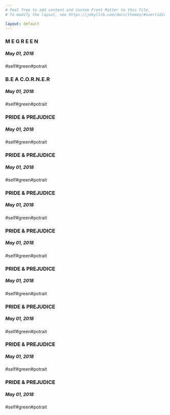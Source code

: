 ```yaml
---
# Feel free to add content and custom Front Matter to this file.
# To modify the layout, see https://jekyllrb.com/docs/themes/#overriding-theme-defaults

layout: default
---
```


<div class="item item-no-border">
  <a href="#" class="decoration" style="background-image: url('media/artwork/thum/T3.jpg')"></a>
  <div class="literature">
    <h3>M E  G R E E N</h3>
    <div class="des">
      <h5>May 01, 2018</h5>
      <div class="hash-tags">
        <span>#self#green#potrait</span>
      </div>
    </div>
  </div>
</div>
<div class="item">
  <div class="decoration" style="background-image: url('media/artwork/thum/T1.jpg')"></div>
  <div class="literature">
    <h3>B.E  A  C.O.R.N.E.R</h3>
    <div class="">
      <h5>May 01, 2018</h5>
      <div class="hash-tags">
        <span>#self#green#potrait</span>
      </div>
    </div>
  </div>
</div>
<div class="item item-no-border">
  <div class="decoration" style="background-image: url('media/artwork/thum/8-3-6.jpg')"></div>
  <div class="literature">
    <h3>PRIDE & PREJUDICE</h3>
    <div class="">
      <h5>May 01, 2018</h5>
      <div class="hash-tags">
        <span>#self#green#potrait</span>
      </div>
    </div>
  </div>
</div>
<div class="item">
  <div class="decoration" style="background-image: url('media/artwork/thum/T4.jpg')"></div>
  <div class="literature">
    <h3>PRIDE & PREJUDICE</h3>
    <div class="">
      <h5>May 01, 2018</h5>
      <div class="hash-tags">
        <span>#self#green#potrait</span>
      </div>
    </div>
  </div>
</div>
<div class="item item-no-border">
  <div class="decoration" style="background-image: url('media/artwork/thum/8-3-5.jpg')"></div>
  <div class="literature">
    <h3>PRIDE & PREJUDICE</h3>
    <div class="">
      <h5>May 01, 2018</h5>
      <div class="hash-tags">
        <span>#self#green#potrait</span>
      </div>
    </div>
  </div>
</div>
<div class="item item-no-border">
  <div class="decoration" style="background-image: url('media/artwork/thum/8-3-4.jpg')"></div>
  <div class="literature">
    <h3>PRIDE & PREJUDICE</h3>
    <div class="">
      <h5>May 01, 2018</h5>
      <div class="hash-tags">
        <span>#self#green#potrait</span>
      </div>
    </div>
  </div>
</div>
<div class="item item-no-border">
  <div class="decoration" style="background-image: url('media/artwork/thum/8-3-3-HUY.jpg')"></div>
  <div class="literature">
    <h3>PRIDE & PREJUDICE</h3>
    <div class="">
      <h5>May 01, 2018</h5>
      <div class="hash-tags">
        <span>#self#green#potrait</span>
      </div>
    </div>
  </div>
</div>
<div class="item">
  <div class="decoration" style="background-image: url('media/artwork/thum/8-3-1.jpg')"></div>
  <div class="literature">
    <h3>PRIDE & PREJUDICE</h3>
    <div class="">
      <h5>May 01, 2018</h5>
      <div class="hash-tags">
        <span>#self#green#potrait</span>
      </div>
    </div>
  </div>
</div>
<div class="item item-no-border">
  <div class="decoration" style="background-image: url('media/artwork/thum/8-3-2.jpg')"></div>
  <div class="literature">
    <h3>PRIDE & PREJUDICE</h3>
    <div class="">
      <h5>May 01, 2018</h5>
      <div class="hash-tags">
        <span>#self#green#potrait</span>
      </div>
    </div>
  </div>
</div>
<div class="item item-no-border">
  <div class="decoration decoration-h" style="background-image: url('media/artwork/thum/T2.jpg')"></div>
  <div class="literature">
    <h3>PRIDE & PREJUDICE</h3>
    <div class="">
      <h5>May 01, 2018</h5>
      <div class="hash-tags">
        <span>#self#green#potrait</span>
      </div>
    </div>
  </div>
</div>
<div class="item"></div>
<div class="item"></div>
<div class="item"></div>
